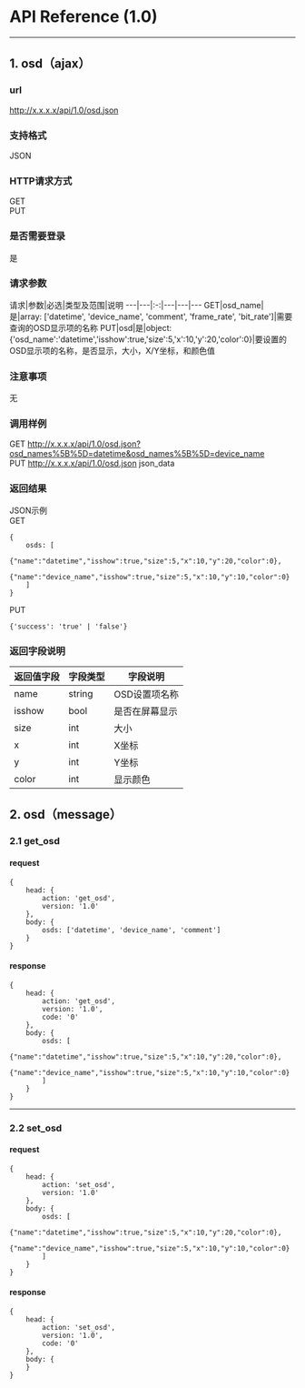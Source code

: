 # API Reference (1.0)
---

## 1. osd（ajax）

### url
http://x.x.x.x/api/1.0/osd.json

### 支持格式
JSON

### HTTP请求方式
GET  
PUT

### 是否需要登录
是

### 请求参数
 请求|参数|必选|类型及范围|说明
---|---|:-:|---|---|---
GET|osd_name|是|array: ['datetime', 'device_name', 'comment', 'frame_rate', 'bit_rate']|需要查询的OSD显示项的名称
PUT|osd|是|object: {'osd_name':'datetime','isshow':true,'size':5,'x':10,'y':20,'color':0}|要设置的OSD显示项的名称，是否显示，大小，X/Y坐标，和颜色值

### 注意事项
无

### 调用样例
GET http://x.x.x.x/api/1.0/osd.json?osd_names%5B%5D=datetime&osd_names%5B%5D=device_name  
PUT http://x.x.x.x/api/1.0/osd.json json_data

### 返回结果
JSON示例  
GET

	{
		osds: [
			{"name":"datetime","isshow":true,"size":5,"x":10,"y":20,"color":0},
			{"name":"device_name","isshow":true,"size":5,"x":10,"y":10,"color":0}
		]
	}
	
PUT

	{'success': 'true' | 'false'}
	
### 返回字段说明
返回值字段|字段类型|字段说明
---|---|---
name|string|OSD设置项名称
isshow|bool|是否在屏幕显示
size|int|大小
x|int|X坐标
y|int|Y坐标
color|int|显示颜色

## 2. osd（message）

### 2.1 get_osd
#### request
    {
		head: {
        	action: 'get_osd',
            version: '1.0'
		},
        body: {
            osds: ['datetime', 'device_name', 'comment']
        }
    }
#### response
    {
		head: {
            action: 'get_osd',
            version: '1.0',
		    code: '0'
		},
        body: {
		    osds: [
                {"name":"datetime","isshow":true,"size":5,"x":10,"y":20,"color":0},
				{"name":"device_name","isshow":true,"size":5,"x":10,"y":10,"color":0}
			]
        }
    }
---
### 2.2 set_osd
#### request
    {
		head: {
		    action: 'set_osd',
            version: '1.0'
        },
        body: {
			osds: [
                {"name":"datetime","isshow":true,"size":5,"x":10,"y":20,"color":0},
				{"name":"device_name","isshow":true,"size":5,"x":10,"y":10,"color":0}
			]
		}
    }
#### response
    {
		head: {
    		action: 'set_osd',
            version: '1.0',
			code: '0'
		},
        body: {
		}
    }
